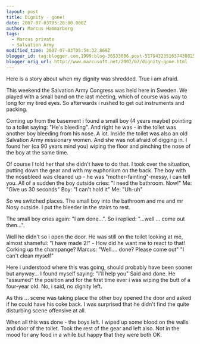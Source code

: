 ```yaml
---
layout: post
title: Dignity - gone!
date: 2007-07-03T05:28:00.000Z
author: Marcus Hammarberg
tags:
  - Marcus private
  - Salvation Army
modified_time: 2007-07-03T05:54:32.869Z
blogger_id: tag:blogger.com,1999:blog-36533086.post-5179432351637438825
blogger_orig_url: http://www.marcusoft.net/2007/07/dignity-gone.html
---
```


Here is a story about when my dignity was shredded. True i am afraid.

This weekend the Salvation Army Congress was held here in Sweden. We
played with a small band on the last meeting, which of course was way to
long for my tired eyes. So afterwards i rushed to get out instruments
and packing.

Coming up from the basement i found a small boy (4 years maybe) pointing
to a toilet saying: "He's bleeding". And right he was - in the toilet
was another boy bleeding from his nose. A lot. Inside the toilet was
also an old Salvation Army missionary women. And she was not afraid of
digging in. I found her (ca 90 years mind you) wiping the floor and
pinching the nose of the boy at the same time.

Of course I told her that she didn't have to do that. I took over the
situation, putting down the gear and with my euphonium on the back.
The boy with the nosebleed was cleaned up - he was
"mother-fainting"-messy, i can tell you. All of a sudden the boy outside
cries: "I need the bathroom. Now!"
Me: "Give us 30 seconds"
Boy: "I can't hold it"
Me: "Uh-uh"

So we switched places. The small boy into the bathroom and me and mr
Nosy outside. I put the bleeder in the stairs to rest.

The small boy cries again: "I am done...". So i replied: "...well ...
come out then...".

Well he didn't so i open the door. He was still on the toilet looking at
me, almost shameful:
"I have made 2!" - How did he want me to react to that! Corking up the
champange?
Marcus: "Well.... done? Please come out"
"I can't clean myself"

Here i understood where this was going, should probably have been sooner
but anyway... I found myself saying: "I'll help you"
Said and done. He "assumed" the position and for the first time ever i
was wiping the butt of a four-year old. No, i said, no dignity left.

As this ... scene was taking place the other boy opened the door and
asked if he could have his coke back. I was surprised that he didn't
find the quite disturbing scene offensive at all.

When all this was done - the boys left. I wiped up some blood on the
walls and door of the toilet. Took the rest of the gear and left also.
Not in the mood for any food in a while but happy that they were both
OK.
